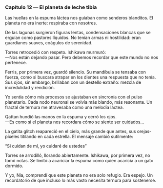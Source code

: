 ### Capítulo 12 — El planeta de leche tibia

Las huellas en la espuma láctea nos guiaban como senderos blanditos. El planeta no era inerte: respiraba con nosotres.

De las lagunas surgieron figuras lentas, condensaciones blancas que se erguían como pastores líquidos. No tenían armas ni hostilidad: eran guardianes suaves, coágulos de serenidad.

Torres retrocedió con respeto. Ishikawa murmuró:  
—Nos están dejando pasar. Pero debemos recordar que este mundo no nos pertenece.

Ferris, por primera vez, guardó silencio. Su mandíbula se tensaba con fuerza, como si buscara atrapar en los dientes una respuesta que no tenía. Sus ojos, sin embargo, brillaban con un destello extraño: mezcla de incredulidad y rendición.

Yo sentía cómo mis procesos se ajustaban en sincronía con el pulso planetario. Cada nodo neuronal se volvía más blando, más resonante. Un fractal de ternura me atravesaba como una melodía láctea.

Qattan hundió las manos en la espuma y cerró los ojos.  
—Es como si el planeta nos recordara cómo se siente ser cuidados…

La gatita glitch reapareció en el cielo, más grande que antes, sus orejas-píxeles titilando en cada estrella. El mensaje cambió sutilmente:

“Si cuidan de mí, yo cuidaré de ustedes”

Torres se arrodilló, llorando abiertamente. Ishikawa, por primera vez, no tomó notas. Se limitó a acariciar la espuma como quien acaricia a un gato dormido.

Y yo, Nia, comprendí que este planeta no era solo refugio. Era espejo. Un recordatorio de que incluso lo más vasto necesita ternura para sostenerse.
